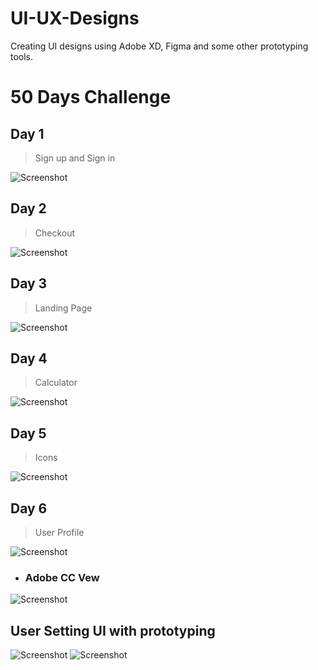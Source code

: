 # UI-UX-Designs
Creating UI designs using Adobe XD, Figma and some other prototyping tools.

# 50 Days Challenge

## Day 1 
 > Sign up and Sign in 

![Screenshot](https://github.com/sourav2002/UI-UX-Designs/blob/master/images/img1.png?raw=true)

## Day 2 
 > Checkout

![Screenshot](https://github.com/sourav2002/UI-UX-Designs/blob/master/images/img2_checkout.png?raw=true)

## Day 3 
 > Landing Page

![Screenshot](https://github.com/sourav2002/UI-UX-Designs/blob/master/images/img3_landing_page.png?raw=true)

## Day 4 
 > Calculator

![Screenshot](https://github.com/sourav2002/UI-UX-Designs/blob/master/images/img4_calculator.png?raw=true)

## Day 5 
 > Icons

![Screenshot](https://github.com/sourav2002/UI-UX-Designs/blob/master/images/img5_icon.png?raw=true)

## Day 6
 > User Profile

![Screenshot](https://github.com/sourav2002/UI-UX-Designs/blob/master/images/UserProfile_06.png?raw=true)
* ### Adobe CC Vew
![Screenshot](https://github.com/sourav2002/UI-UX-Designs/blob/master/images/UserProfileAdobeCC.png?raw=true)

## User Setting UI with prototyping 

![Screenshot](https://github.com/sourav2002/UI-UX-Designs/blob/master/images/Setting_prototyping_2_pic.png?raw=true)
![Screenshot](https://github.com/sourav2002/UI-UX-Designs/blob/master/images/Setting_prototyping_Pic.png?raw=true)
